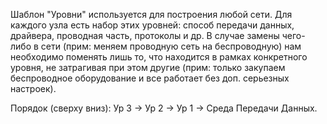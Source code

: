 Шаблон "Уровни" используется для построения любой сети. Для каждого узла есть набор этих уровней: способ передачи данных, драйвера, проводная часть, протоколы и др.
В случае замены чего-либо в сети (прим: меняем проводную сеть на беспроводную) нам необходимо поменять лишь то, что находится в рамках конкретного уровня, не затрагивая при этом другие (прим: только закупаем беспроводное оборудование и все работает без доп. серьезных настроек).

Порядок (сверху вниз): Ур 3 -> Ур 2 -> Ур 1 -> Среда Передачи Данных.